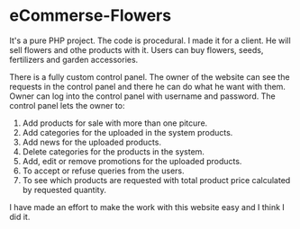 # eCommerse-Flowers
It's a pure PHP project. The code is procedural.
I made it for a client. He will sell flowers and othe products with it.
Users can buy flowers, seeds, fertilizers and garden accessories.

There is a fully custom control panel.
The owner of the website can see the requests in the control panel and there he can do what he want with them.
Owner can log into the control panel with username and password.
The control panel lets the owner to: 

1. Add products for sale with more than one pitcure.
2. Add categories for the uploaded in the system products.
3. Add news for the uploaded products.
4. Delete categories for the products in the system.
5. Add, edit or remove promotions for the uploaded products.
6. To accept or refuse queries from the users.
7. To see which products are requested with total product price calculated by requested quantity.

I have made an effort to make the work with this website easy and I think I did it.
